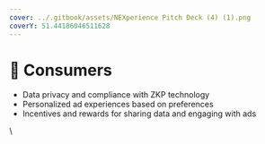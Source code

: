 ```yaml
---
cover: ../.gitbook/assets/NEXperience Pitch Deck (4) (1).png
coverY: 51.44186046511628
---
```


# 🦹 Consumers

* Data privacy and compliance with ZKP technology
* Personalized ad experiences based on preferences
* Incentives and rewards for sharing data and engaging with ads

\
